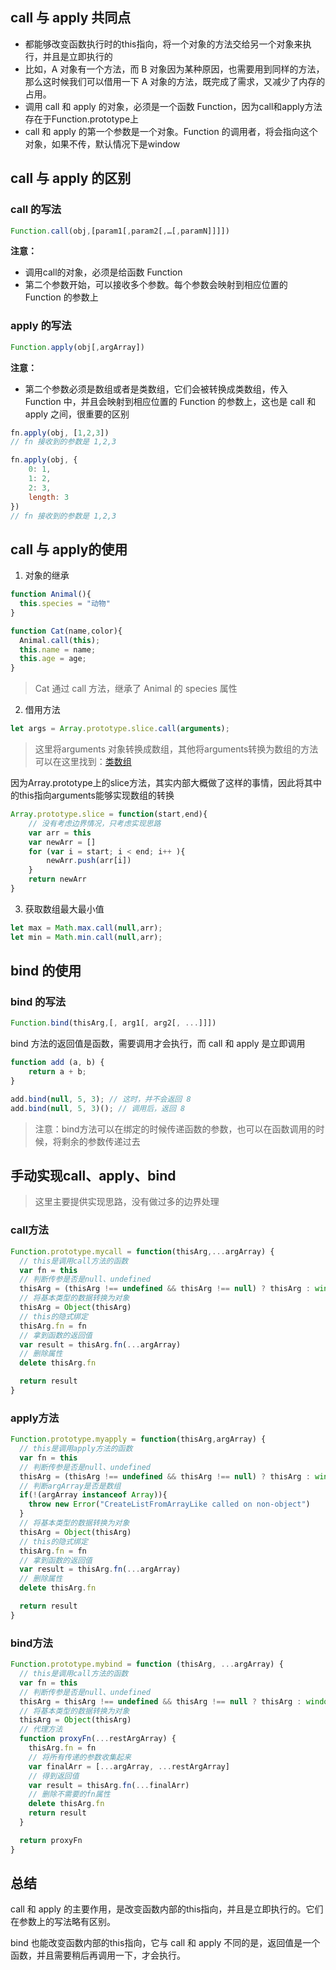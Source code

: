 ## call 与 apply 共同点

* 都能够改变函数执行时的this指向，将一个对象的方法交给另一个对象来执行，并且是立即执行的
* 比如，A 对象有一个方法，而 B 对象因为某种原因，也需要用到同样的方法，那么这时候我们可以借用一下 A 对象的方法，既完成了需求，又减少了内存的占用。
* 调用 call 和 apply 的对象，必须是一个函数 Function，因为call和apply方法存在于Function.prototype上
* call 和 apply 的第一个参数是一个对象。Function 的调用者，将会指向这个对象，如果不传，默认情况下是window

## call 与 apply 的区别

### call 的写法

```js
Function.call(obj,[param1[,param2[,…[,paramN]]]])
```

**注意：**

* 调用call的对象，必须是给函数 Function
* 第二个参数开始，可以接收多个参数。每个参数会映射到相应位置的 Function 的参数上

### apply 的写法

```js
Function.apply(obj[,argArray])
```

**注意：**

* 第二个参数必须是数组或者是类数组，它们会被转换成类数组，传入 Function 中，并且会映射到相应位置的 Function 的参数上，这也是 call 和 apply 之间，很重要的区别

```js
fn.apply(obj, [1,2,3])
// fn 接收到的参数是 1,2,3

fn.apply(obj, {
    0: 1,
    1: 2,
    2: 3,
    length: 3
})
// fn 接收到的参数是 1,2,3
```

## call 与 apply的使用

1. 对象的继承

```js
function Animal(){
  this.species = "动物"
}

function Cat(name,color){
  Animal.call(this);
  this.name = name;
  this.age = age;
}
```

> Cat 通过 call 方法，继承了 Animal 的 species 属性

2. 借用方法

```js
let args = Array.prototype.slice.call(arguments);
```

>  这里将arguments 对象转换成数组，其他将arguments转换为数组的方法可以在这里找到：[类数组](frontend/JavaScript/arrayLike.md)

因为Array.prototype上的slice方法，其实内部大概做了这样的事情，因此将其中的this指向arguments能够实现数组的转换

```js
Array.prototype.slice = function(start,end){
    // 没有考虑边界情况，只考虑实现思路
    var arr = this
    var newArr = []
    for (var i = start; i < end; i++ ){
        newArr.push(arr[i])
    }
    return newArr
}
```

3. 获取数组最大最小值

```js
let max = Math.max.call(null,arr);
let min = Math.min.call(null,arr);
```

## bind 的使用

### bind 的写法

```js
Function.bind(thisArg,[, arg1[, arg2[, ...]]])
```

bind 方法的返回值是函数，需要调用才会执行，而 call 和 apply 是立即调用

```js
function add (a, b) {
    return a + b;
}

add.bind(null, 5, 3); // 这时，并不会返回 8
add.bind(null, 5, 3)(); // 调用后，返回 8
```

> 注意：bind方法可以在绑定的时候传递函数的参数，也可以在函数调用的时候，将剩余的参数传递过去

## 手动实现call、apply、bind

> 这里主要提供实现思路，没有做过多的边界处理

### call方法

```js
Function.prototype.mycall = function(thisArg,...argArray) {
  // this是调用call方法的函数
  var fn = this
  // 判断传参是否是null、undefined
  thisArg = (thisArg !== undefined && thisArg !== null) ? thisArg : window
  // 将基本类型的数据转换为对象
  thisArg = Object(thisArg)
  // this的隐式绑定
  thisArg.fn = fn
  // 拿到函数的返回值
  var result = thisArg.fn(...argArray)
  // 删除属性
  delete thisArg.fn

  return result
}
```

### apply方法

```js
Function.prototype.myapply = function(thisArg,argArray) {
  // this是调用apply方法的函数
  var fn = this
  // 判断传参是否是null、undefined
  thisArg = (thisArg !== undefined && thisArg !== null) ? thisArg : window
  // 判断argArray是否是数组
  if(!(argArray instanceof Array)){
    throw new Error("CreateListFromArrayLike called on non-object")
  }
  // 将基本类型的数据转换为对象
  thisArg = Object(thisArg)
  // this的隐式绑定
  thisArg.fn = fn
  // 拿到函数的返回值
  var result = thisArg.fn(...argArray)
  // 删除属性
  delete thisArg.fn

  return result
}
```

### bind方法

```js
Function.prototype.mybind = function (thisArg, ...argArray) {
  // this是调用call方法的函数
  var fn = this
  // 判断传参是否是null、undefined
  thisArg = thisArg !== undefined && thisArg !== null ? thisArg : window
  // 将基本类型的数据转换为对象
  thisArg = Object(thisArg)
  // 代理方法
  function proxyFn(...restArgArray) {
    thisArg.fn = fn
    // 将所有传递的参数收集起来
    var finalArr = [...argArray, ...restArgArray]
    // 得到返回值
    var result = thisArg.fn(...finalArr)
    // 删除不需要的fn属性
    delete thisArg.fn
    return result
  }

  return proxyFn
}
```



## 总结

call 和 apply 的主要作用，是改变函数内部的this指向，并且是立即执行的。它们在参数上的写法略有区别。

bind 也能改变函数内部的this指向，它与 call 和 apply 不同的是，返回值是一个函数，并且需要稍后再调用一下，才会执行。